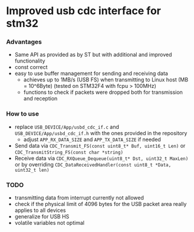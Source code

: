 # Improved usb cdc interface for stm32

### Advantages
- Same API as provided as by ST but with additional and improved functionality
- const correct
- easy to use buffer management for sending and receiving data
  - achieves up to 1MB/s (USB FS) when transmitting to Linux host (MB = 10^6Byte) (tested on STM32F4 with fcpu > 100MHz)
  - functions to check if packets were dropped both for transmission and reception

### How to use
- replace `USB_DEVICE/App/usbd_cdc_if.c` and `USB_DEVICE/App/usbd_cdc_if.h` with the ones provided in the repository
  - adjust  `APP_RX_DATA_SIZE` and `APP_TX_DATA_SIZE` if needed
- Send data via `CDC_Transmit_FS(const uint8_t* Buf, uint16_t Len)` or `CDC_TransmitString_FS(const char *string)`
- Receive data via `CDC_RXQueue_Dequeue(uint8_t* Dst, uint32_t MaxLen)` or by overriding `CDC_DataReceivedHandler(const uint8_t *Data, uint32_t len)`

### TODO
- transmitting data from interrupt currently not allowed
- check if the physical limit of 4096 bytes for the USB packet area really applies to all devices
- generalize for USB HS
- volatile variables not optimal
